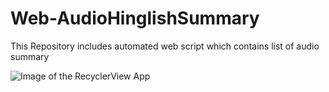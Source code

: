 # Web-AudioHinglishSummary
This Repository includes automated web script which contains list of audio summary 

![Image of the RecyclerView App](https://github.com/SanjeevStephanMurmu/Web-AudioHinglishSummary/blob/master/SiteSample.jpg)
